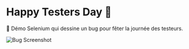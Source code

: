 # Happy Testers Day 🎉

🐛 Démo Selenium qui dessine un bug pour fêter la journée des testeurs.

![Bug Screenshot](testers_day.png)

